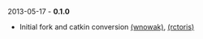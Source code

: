 2013-05-17 - **0.1.0**
 * Initial fork and catkin conversion [(wnowak)](https://github.com/wnowak), [(rctoris)](https://github.com/rctoris/)
